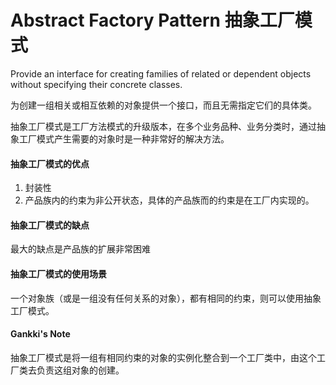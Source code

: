 # Abstract Factory Pattern 抽象工厂模式

Provide an interface for creating families of related or dependent objects without specifying
their concrete classes.

为创建一组相关或相互依赖的对象提供一个接口，而且无需指定它们的具体类。

抽象工厂模式是工厂方法模式的升级版本，在多个业务品种、业务分类时，通过抽象工厂模式产生需要的对象时是一种非常好的解决方法。

#### 抽象工厂模式的优点
1. 封装性
2. 产品族内的约束为非公开状态，具体的产品族而的约束是在工厂内实现的。
#### 抽象工厂模式的缺点
最大的缺点是产品族的扩展非常困难
#### 抽象工厂模式的使用场景
一个对象族（或是一组没有任何关系的对象），都有相同的约束，则可以使用抽象工厂模式。

#### Gankki's Note
抽象工厂模式是将一组有相同约束的对象的实例化整合到一个工厂类中，由这个工厂类去负责这组对象的创建。

